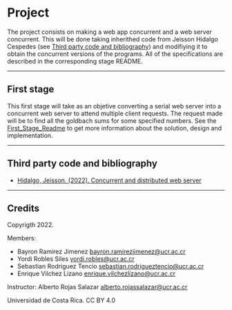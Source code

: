 # **Project**

The project consists on making a web app concurrent and a web server concurrent. This will be done taking inherithed code from Jeisson Hidalgo Cespedes (see [Third party code and bibliography](#third-party-code-and-bibliography)) and modifiying it to obtain the concurrent versions of the programs. All of the specifications are described in the corresponding stage README.

---

## **First stage**

This first stage will take as an objetive converting a serial web server into a concurrent web server to attend multiple client requests. The request made will be to find all the goldbach sums for some specified numbers. See the [First_Stage_Readme](./Proyecto_1/README.md) to get more information about the solution, design and implementation. 

---

## **Third party code and bibliography**

- [Hidalgo, Jeisson. (2022). Concurrent and distributed web server](https://jeisson.ecci.ucr.ac.cr/concurrente/2021b/proyectos/webserv/)

---

## **Credits**

Copyrigth 2022.

Members:

  - Bayron Ramirez Jimenez <bayron.ramirezjimenez@ucr.ac.cr>
  - Yordi Robles Siles <yordi.robles@ucr.ac.cr>
  - Sebastian Rodriguez Tencio <sebastian.rodrigueztencio@ucr.ac.cr>
  - Enrique Vilchez Lizano <enrique.vilchezlizano@ucr.ac.cr>

Instructor: Alberto Rojas Salazar <alberto.rojassalazar@ucr.ac.cr>

Universidad de Costa Rica. CC BY 4.0
